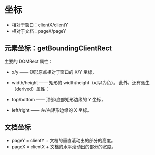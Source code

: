 # 坐标
* 相对于窗口：clientX/clientY
* 相对于文档：pageX/pageY

## 元素坐标：getBoundingClientRect
主要的 DOMRect 属性：

* x/y —— 矩形原点相对于窗口的 X/Y 坐标，
* width/height —— 矩形的 width/height（可以为负）。
此外，还有派生（derived）属性：

* top/bottom —— 顶部/底部矩形边缘的 Y 坐标，
* left/right —— 左/右矩形边缘的 X 坐标。
## 文档坐标
* pageY = clientY + 文档的垂直滚动出的部分的高度。
* pageX = clientX + 文档的水平滚动出的部分的宽度。

